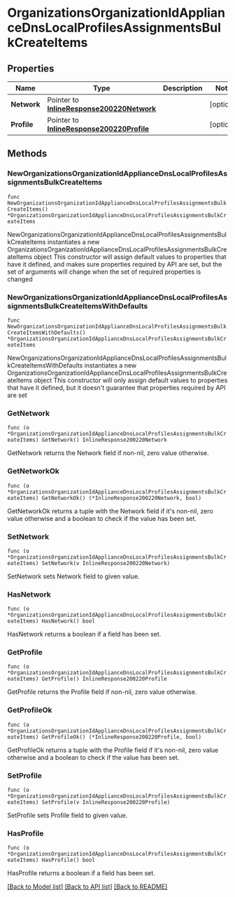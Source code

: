# OrganizationsOrganizationIdApplianceDnsLocalProfilesAssignmentsBulkCreateItems

## Properties

Name | Type | Description | Notes
------------ | ------------- | ------------- | -------------
**Network** | Pointer to [**InlineResponse200220Network**](InlineResponse200220Network.md) |  | [optional] 
**Profile** | Pointer to [**InlineResponse200220Profile**](InlineResponse200220Profile.md) |  | [optional] 

## Methods

### NewOrganizationsOrganizationIdApplianceDnsLocalProfilesAssignmentsBulkCreateItems

`func NewOrganizationsOrganizationIdApplianceDnsLocalProfilesAssignmentsBulkCreateItems() *OrganizationsOrganizationIdApplianceDnsLocalProfilesAssignmentsBulkCreateItems`

NewOrganizationsOrganizationIdApplianceDnsLocalProfilesAssignmentsBulkCreateItems instantiates a new OrganizationsOrganizationIdApplianceDnsLocalProfilesAssignmentsBulkCreateItems object
This constructor will assign default values to properties that have it defined,
and makes sure properties required by API are set, but the set of arguments
will change when the set of required properties is changed

### NewOrganizationsOrganizationIdApplianceDnsLocalProfilesAssignmentsBulkCreateItemsWithDefaults

`func NewOrganizationsOrganizationIdApplianceDnsLocalProfilesAssignmentsBulkCreateItemsWithDefaults() *OrganizationsOrganizationIdApplianceDnsLocalProfilesAssignmentsBulkCreateItems`

NewOrganizationsOrganizationIdApplianceDnsLocalProfilesAssignmentsBulkCreateItemsWithDefaults instantiates a new OrganizationsOrganizationIdApplianceDnsLocalProfilesAssignmentsBulkCreateItems object
This constructor will only assign default values to properties that have it defined,
but it doesn't guarantee that properties required by API are set

### GetNetwork

`func (o *OrganizationsOrganizationIdApplianceDnsLocalProfilesAssignmentsBulkCreateItems) GetNetwork() InlineResponse200220Network`

GetNetwork returns the Network field if non-nil, zero value otherwise.

### GetNetworkOk

`func (o *OrganizationsOrganizationIdApplianceDnsLocalProfilesAssignmentsBulkCreateItems) GetNetworkOk() (*InlineResponse200220Network, bool)`

GetNetworkOk returns a tuple with the Network field if it's non-nil, zero value otherwise
and a boolean to check if the value has been set.

### SetNetwork

`func (o *OrganizationsOrganizationIdApplianceDnsLocalProfilesAssignmentsBulkCreateItems) SetNetwork(v InlineResponse200220Network)`

SetNetwork sets Network field to given value.

### HasNetwork

`func (o *OrganizationsOrganizationIdApplianceDnsLocalProfilesAssignmentsBulkCreateItems) HasNetwork() bool`

HasNetwork returns a boolean if a field has been set.

### GetProfile

`func (o *OrganizationsOrganizationIdApplianceDnsLocalProfilesAssignmentsBulkCreateItems) GetProfile() InlineResponse200220Profile`

GetProfile returns the Profile field if non-nil, zero value otherwise.

### GetProfileOk

`func (o *OrganizationsOrganizationIdApplianceDnsLocalProfilesAssignmentsBulkCreateItems) GetProfileOk() (*InlineResponse200220Profile, bool)`

GetProfileOk returns a tuple with the Profile field if it's non-nil, zero value otherwise
and a boolean to check if the value has been set.

### SetProfile

`func (o *OrganizationsOrganizationIdApplianceDnsLocalProfilesAssignmentsBulkCreateItems) SetProfile(v InlineResponse200220Profile)`

SetProfile sets Profile field to given value.

### HasProfile

`func (o *OrganizationsOrganizationIdApplianceDnsLocalProfilesAssignmentsBulkCreateItems) HasProfile() bool`

HasProfile returns a boolean if a field has been set.


[[Back to Model list]](../README.md#documentation-for-models) [[Back to API list]](../README.md#documentation-for-api-endpoints) [[Back to README]](../README.md)


